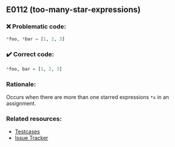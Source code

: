 ## E0112 (too-many-star-expressions)

### :x: Problematic code:

```python
*foo, *bar = [1, 2, 3]
```

### :heavy_check_mark: Correct code:

```python
*foo, bar = [1, 2, 3]
```

### Rationale:

Occurs when there are more than one starred expressions `*x` in an
assignment.

### Related resources:

- [Testcases](https://github.com/PyCQA/pylint/blob/master/tests/functional/too/too_many_star_expressions.py)
- [Issue Tracker](https://github.com/PyCQA/pylint/issues?q=is%3Aissue+%22too-many-star-expressions%22+OR+%22E0112%22)
